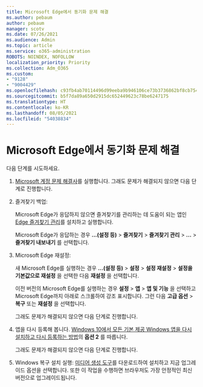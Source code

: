 ```yaml
---
title: Microsoft Edge에서 동기화 문제 해결
ms.author: pebaum
author: pebaum
manager: scotv
ms.date: 07/26/2021
ms.audience: Admin
ms.topic: article
ms.service: o365-administration
ROBOTS: NOINDEX, NOFOLLOW
localization_priority: Priority
ms.collection: Adm_O365
ms.custom:
- "9128"
- "9004429"
ms.openlocfilehash: c93fb4ab70114496d99eeba9b946106ce73b3736862bf8cb754f91b787a7f5ea
ms.sourcegitcommit: b5f7da89a650d2915dc652449623c78be6247175
ms.translationtype: HT
ms.contentlocale: ko-KR
ms.lasthandoff: 08/05/2021
ms.locfileid: "54038834"
---
```

# <a name="troubleshoot-problems-with-sync-in-microsoft-edge"></a>Microsoft Edge에서 동기화 문제 해결

다음 단계를 시도하세요.

1. [Microsoft 계정 문제 해결사](https://go.microsoft.com/fwlink/?linkid=2155661)를 실행합니다. 그래도 문제가 해결되지 않으면 다음 단계로 진행합니다.

1. 즐겨찾기 백업:

    Microsoft Edge가 응답하지 않으면 즐겨찾기를 관리하는 데 도움이 되는 앱인 [Edge 즐겨찾기 관리](https://go.microsoft.com/fwlink/?linkid=2155764)를 설치하고 실행합니다.

    Microsoft Edge가 응답하는 경우 **...(설정 등)** > **즐겨찾기** > **즐겨찾기 관리** > **...** > **즐겨찾기 내보내기** 를 선택합니다.

1. Microsoft Edge 재설정:

    새 Microsoft Edge를 실행하는 경우 **...(설정 등)** > **설정** > **설정 재설정** > **설정을 기본값으로 재설정** 을 선택한 다음 **재설정** 을 선택합니다.

    이전 버전의 Microsoft Edge를 실행하는 경우 **설정** > **앱** > **앱 및 기능** 을 선택하고 Microsoft Edge까지 아래로 스크롤하여 강조 표시합니다. 그런 다음 **고급 옵션** > **복구** 또는 **재설정** 을 선택합니다.

    그래도 문제가 해결되지 않으면 다음 단계로 진행합니다.

1. 앱을 다시 등록해 봅니다. [Windows 10에서 모든 기본 제공 Windows 앱을 다시 설치하고 다시 등록하는 방법](https://go.microsoft.com/fwlink/?linkid=2146509)의 **옵션 2** 를 따릅니다.

    그래도 문제가 해결되지 않으면 다음 단계로 진행합니다.

1. Windows 복구 설치 실행: [미디어 생성 도구](https://go.microsoft.com/fwlink/?linkid=2146242)를 다운로드하여 설치하고 지금 업그레이드 옵션을 선택합니다. 또한 이 작업을 수행하면 브라우저도 가장 안정적인 최신 버전으로 업그레이드됩니다.
